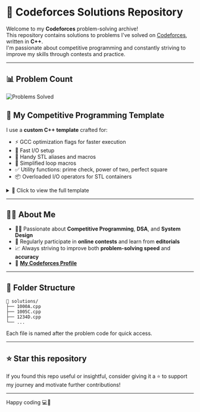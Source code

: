# 🚀 Codeforces Solutions Repository

Welcome to my **Codeforces** problem-solving archive!  
This repository contains solutions to problems I've solved on [Codeforces](https://codeforces.com/), written in **C++**.  
I'm passionate about competitive programming and constantly striving to improve my skills through contests and practice.

---
## 📊 Problem Count

![Problems Solved](https://img.shields.io/endpoint?url=https://raw.githubusercontent.com/AyushManwatkar/CodeForces-Solutions/main/problem_count.json)

## 📌 My Competitive Programming Template

I use a **custom C++ template** crafted for:

- ⚡️ GCC optimization flags for faster execution  
- 🧵 Fast I/O setup  
- 🧰 Handy STL aliases and macros  
- 🔁 Simplified loop macros  
- ✅ Utility functions: prime check, power of two, perfect square  
- 📦 Overloaded I/O operators for STL containers  

<details>
<summary>📄 Click to view the full template</summary>

```cpp
// GCC Optimizations
#pragma GCC optimize("Ofast")
#pragma GCC optimize("no-stack-protector")
#pragma GCC optimize("unroll-loops")
#pragma GCC target("sse,sse2,sse3,ssse3,popcnt,abm,mmx,tune=native")
#pragma GCC optimize("fast-math")
#pragma GCC optimize("Ofast")
#pragma GCC optimize("unroll-loops")
#pragma GCC target("avx,avx2,fma")

#include <bits/stdc++.h>
using namespace std;

typedef long long int ll;
typedef long double ld;
typedef pair<ll, ll> pll;
typedef vector<ll> vll;
typedef vector<ld> vld;
typedef vector<string> vs;
typedef vector<pll> vpll;
typedef map<ll, ll> mll;
typedef set<ll> sll;
typedef unordered_map<ll, ll> umll;
typedef unordered_set<ll> usll;
typedef priority_queue<ll> pq_max;
typedef priority_queue<ll, vector<ll>, greater<ll>> pq_min;
#define umap unordered_map
#define uset unordered_set

#define yes cout<<"YES"<<endl;
#define no cout<<"NO"<<endl;
#define pi (3.14159265358979323846)
#define mod 1000000007
#define inf LLONG_MAX
#define pb push_back
#define ppb pop_back
#define pf push_front
#define is insert
#define mp make_pair
#define ff first
#define ss second
#define all(x) x.begin(), x.end()
#define rall(x) x.rbegin(), x.rend()
#define sz(x) ((ll)(x).size())
#define max3(a, b, c) max(c, max(a, b))
#define max4(a, b, c, d) max(d, max(c, max(a, b)))
#define min3(a, b, c) min(c, min(a, b))
#define min4(a, b, c, d) min(d, min(c, min(a, b)))
#define print(x) cout << x;
#define sprint(x) cout << x << " ";
#define eprint(x) cout << x << endl;
#define sorta(ds) sort(all(ds))
#define sortd(ds) sort(rall(ds))

#define rfr(n) for(ll i=(n)-1; i>=0; i--)
#define rep1(i,a,b) for(ll i=(a); i<=(b); i++)
#define fr(n) for(ll i=0; i<(n); i++)
#define nesfr(x,y) for(ll i=0; i<(x); i++) for(ll j=0; j<(y); j++)
#define rep(i,a,b) for(ll i=(a); i<(b); i++)

#define fast ios_base::sync_with_stdio(false); cin.tie(nullptr); cout.tie(nullptr);

template<typename T1, typename T2> // cin >> pair<T1, T2>
istream& operator>>(istream &istream, pair<T1, T2> &p) { return (istream >> p.first >> p.second); }
template<typename T> // cin >> vector<T>
istream& operator>>(istream &istream, vector<T> &v) {for (auto &it : v)cin >> it; return istream;}
template<typename T1, typename T2> // cout << pair<T1, T2>
ostream& operator<<(ostream &ostream, const pair<T1, T2> &p) { return (ostream << p.first << " " << p.second); }
template<typename T> // cout << vector<T>
ostream& operator<<(ostream &ostream, const vector<T> &c) { for (auto &it : c) cout << it << " "; return ostream; }
template <typename T> // cout << set<T>
ostream& operator<<(ostream& os, const set<T>& v) {for (auto it : v) {os << it; if (it != *v.rbegin())os << " ";} os << "\n"; return os;}
template <typename T, typename S> // cout << map<T,S>
ostream& operator<<(ostream& os, const map<T, S>& v) {for (auto it : v) os << it.first << " " << it.second << "\n"; return os;}

bool isPrime(ll n) {if (n <= 1)return false; if (n <= 3)return true; if (n % 2 == 0 || n % 3 == 0)return false; for (int i = 5; i * i <= n; i = i + 6)if (n % i == 0 || n % (i + 2) == 0)return false; return true;}
bool isPowerOfTwo(ll x) {if (x == 0)return false; return (x & (x - 1)) == 0;}
bool isPerfectSquare(ll x) {if (x >= 0) {ll sr = sqrt(x); return (sr * sr == x);} return false;}

int main() {
    fast;
    ll t; cin>>t;
    while(t--){

        
    }

    return 0;
}
```

</details>

---

## 🙋‍♂️ About Me

- 🧑‍💻 Passionate about **Competitive Programming**, **DSA**, and **System Design**  
- 🎯 Regularly participate in **online contests** and learn from **editorials**  
- 📈 Always striving to improve both **problem-solving speed** and **accuracy**  
- 🔗 [**My Codeforces Profile**](https://codeforces.com/profile/AyushManwatkar)

---

## 📂 Folder Structure

```
📁 solutions/
├── 1000A.cpp
├── 1005C.cpp
├── 1234D.cpp
└── ...
```

Each file is named after the problem code for quick access.

---

## ⭐ Star this repository

If you found this repo useful or insightful, consider giving it a ⭐ to support my journey and motivate further contributions!

---

Happy coding 💻💪

